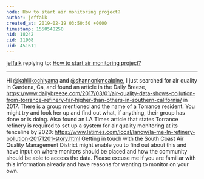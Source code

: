 ```yaml
---
node: How to start air monitoring project?
author: jeffalk
created_at: 2019-02-19 03:50:50 +0000
timestamp: 1550548250
nid: 18242
cid: 21908
uid: 451611
---
```




[jeffalk](../profile/jeffalk) replying to: [How to start air monitoring project?](../notes/shannonkmcalpine/02-01-2019/how-to-start-air-monitoring-project)

----
 Hi [@kahlilkochiyama](/profile/kahlilkochiyama) and [@shannonkmcalpine](/profile/shannonkmcalpine), I just searched for air quality in Gardena, Ca, and found an article in the Daily Breeze, 
https://www.dailybreeze.com/2017/03/01/air-quality-data-shows-pollution-from-torrance-refinery-far-higher-than-others-in-southern-california/
in 2017.  There is a group mentioned and the name of a Torrance resident.  You might try and look her up and find out what, if anything, their group has done or is doing. Also found an LA Times article that states Torrance refinery is required to set up a system for air quality monitoring at its fenceline by 2020:
https://www.latimes.com/local/lanow/la-me-ln-refinery-pollution-20171201-story.html
Getting in touch with the South Coast Air Quality Management District  might enable you to find out about this and have input on where monitors should be placed and how the community should be able to access the data. Please excuse me if you are familiar with this information already and have reasons for wanting to monitor on your own.